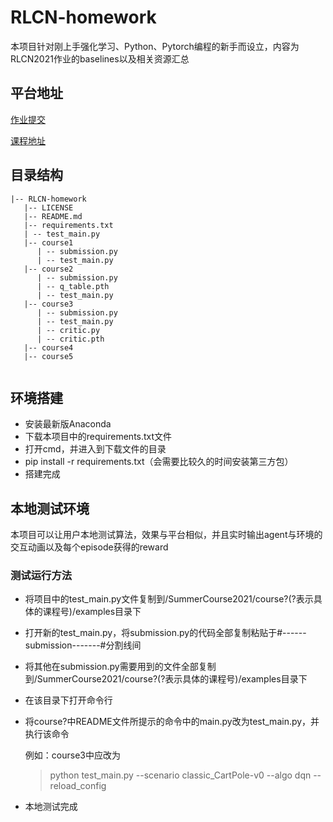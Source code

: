 # RLCN-homework

本项目针对刚上手强化学习、Python、Pytorch编程的新手而设立，内容为RLCN2021作业的baselines以及相关资源汇总

## 平台地址
[作业提交](http://www.jidiai.cn/)

[课程地址](http://rlchina.org)

## 目录结构
```
|-- RLCN-homework
   |-- LICENSE
   |-- README.md
   |-- requirements.txt
   | -- test_main.py
   |-- course1
      | -- submission.py
      | -- test_main.py
   |-- course2
      | -- submission.py
      | -- q_table.pth
      | -- test_main.py
   |-- course3
      | -- submission.py
      | -- test_main.py
      | -- critic.py
      | -- critic.pth
   |-- course4
   |-- course5
  
```

## 环境搭建

- 安装最新版Anaconda
- 下载本项目中的requirements.txt文件
- 打开cmd，并进入到下载文件的目录
- pip install -r requirements.txt（会需要比较久的时间安装第三方包）
- 搭建完成

## 本地测试环境

本项目可以让用户本地测试算法，效果与平台相似，并且实时输出agent与环境的交互动画以及每个episode获得的reward

### 测试运行方法
- 将项目中的test_main.py文件复制到/SummerCourse2021/course?(?表示具体的课程号)/examples目录下
- 打开新的test_main.py，将submission.py的代码全部复制粘贴于#------submission-------#分割线间 
- 将其他在submission.py需要用到的文件全部复制到/SummerCourse2021/course?(?表示具体的课程号)/examples目录下
- 在该目录下打开命令行
- 将course?中README文件所提示的命令中的main.py改为test_main.py，并执行该命令
  
  例如：course3中应改为
  >python test_main.py --scenario classic_CartPole-v0 --algo dqn --reload_config 
- 本地测试完成

